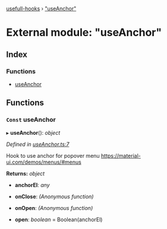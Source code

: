 [usefull-hooks](../README.md) › ["useAnchor"](_useanchor_.md)

# External module: "useAnchor"

## Index

### Functions

* [useAnchor](_useanchor_.md#const-useanchor)

## Functions

### `Const` useAnchor

▸ **useAnchor**(): *object*

*Defined in [useAnchor.ts:7](https://github.com/FujiHaruka/usefull-hooks/blob/a7c0738/src/useAnchor.ts#L7)*

Hook to use anchor for popover menu
https://material-ui.com/demos/menus/#menus

**Returns:** *object*

* **anchorEl**: *any*

* **onClose**: *(Anonymous function)*

* **onOpen**: *(Anonymous function)*

* **open**: *boolean* =  Boolean(anchorEl)
